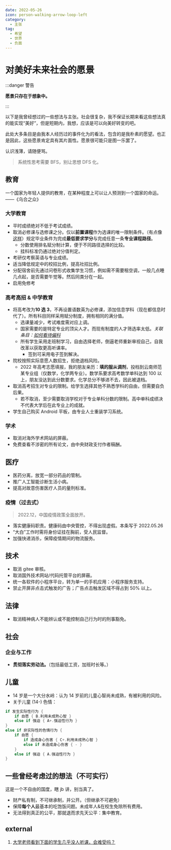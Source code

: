 ```yaml
---
date: 2022-05-26
icon: person-walking-arrow-loop-left
category:
  - 主张
tag:
  - 希望
  - 世界
  - 负面
---
```


# 对美好未来社会的愿景

:::danger 警告

**愿景只存在于想象中。**

:::

以下是我曾经想过的一些想法与主张。社会很复杂，我不保证长期来看这些想法真的能实现“美好”，但是短期内，我想，应该是可以向美好转变的吧。

此处大多条目是由我本人经历过的事件化为的看法，包含的是我朴素的愿望。也正是因此，这些愿景肯定具有其片面性。愿景很可能只是图一乐罢了。

认识浅薄，请随便骂。

> 系统性思考需要 BFS，别让思想 DFS 化。

## 教育

<div class="subtitle">一个国家为年轻人提供的教育，在某种程度上可以让人预测到一个国家的命运。——《乌合之众》</div>

### 大学教育

- 平时成绩绝对不低于考试成绩。
- 取消必修课与选修课之分。仅以**前置课程**作为选课的唯一限制条件。（有点像[这样](https://leetcode.com/problems/course-schedule-ii/description/)）规定毕业条件为完成**最低要求学分**与完成任意一条**专业课程路径**。
  - 分数使用排名赋分制计算，便于不同路径选择的比较。
  - 挂科标准仍通过绝对分值判定。
- 考研仅考察英语与专业成绩。
- 适当降低规定中的校招比例，提高社招比例。
- 分配宿舍前先通过问卷形式收集学生习惯，例如需不需要租空调，一般几点睡几点起，是否需要午觉等。然后同类分在一起。
- 启用免修考

### 高考高招 & 中学教育

- 将高考改为**10 选 3**，不再设置语数英为必修课，添加信息学科（现在都信息时代了）。所有科目同样采用赋分制度，拥有相同的满分值。
  - 选课量减少，考试难度需对应上调。
  - 国家需要的是特定专业的顶尖人才。而现有制度的人才筛选率太低。_关联条目：[如何看待偏科](../gossip/consider.md#如何看待偏科)_
  - 所有学生采用走班制学习，自由选择老师，倒逼老师重新审视自己，自我改革以获取更高听课率。
    - 签到可采用电子签到解决。
- 院校按照实际意愿人数招生，拒绝退档风险。
  - <span class="heimu" title="你知道的太多了">2022 年高考志愿填报，我的朋友亲历：**填的服从调剂**，投档到云南师范某专业组（仅数学，化学两专业）。数学系要求高考数学单科达到 100 以上，朋友没达到此分数要求。化学总分不够进不去，因此被退档。</span>
- 取消高考招生对专业的限制。给学生选择其他不熟悉学科的自由，但需要自负后果。
  - 若不取消，至少需要取消学校对于专业单科分数的限制。高中单科成绩决不代表大学后在此专业上的成就。
- 学生自己购买 Android 平板，由专业人士重装学习系统。

### 学术

- 取消对海外学术网站的屏蔽。
- 免费查看不涉密的所有论文，由中央财政支付作者稿酬。

## 医疗

- 医药分离，放宽一部分药品的管制。
- 推广人工智能诊断生活小病。
- 提高对故意伤害医疗人员的量刑标准。

### 疫情（过去式）

> 2022.12，中国疫情政策全面放开。

- 落实健康码职责。健康码由中央管控，不得出现虚假。<span class="heimu" title="你知道的太多了">本条写于 2022.05.26</span><!-- * 阳性患者居家隔离。为防止阳性患者外出，一切密闭空间进入需登记健康码，红码禁止入内。没有条件在家隔离的， -->
- “大白”工作时需将身份证挂在胸前，受人民监督。
- 加强快递消杀，保障疫情期间的物流服务。

## 技术

- 取消 gitee 审核。
- 取消国外技术网站/代码托管平台的屏蔽。
- 统一各软件的小程序平台，转为单一的手机应用：小程序服务支持。
- 禁止开屏非点击式触发的广告；广告点击触发区域不得占到 50% 以上。

## 法律

- 取消精神病人不能辨认或不能控制自己行为时的刑事豁免。

## 社会

### 企业与工作

- **贯彻落实劳动法。**（包括最低工资，加班时长等。）

## 儿童

- 14 岁是一个大分水岭：认为 14 岁前的儿童心智尚未成熟，有被利用的风险。
- 关于儿童 (14-) 色情：

```rs
if 发生实际性行为 {
    if 自愿 { B.利用未成熟心智 }
    else if 强迫 { A+.强迫性行为 }
}
else if 非实际性的色情行为 {
    if 自愿 {
        if 造成身心伤害 { C+.利用未成熟心智 }
        else if 未造成身心伤害 { - }
    }
    else if 强迫 { A.强迫性行为 }
}
```

## 一些曾经考虑过的想法（不可实行）

这是一个不自由的国度，瞎 jb 讲，别当真了。

- 财产私有制，不可继承制，并公开。（但继承不可避免）
- 保障**每个人**最基本的吃饱饭问题。未成年人&在校生免除所有费用。
- 无法得到真正的公平，那就退而求先天公平：集中教育。

## external

1. [大学老师看到下面的学生几乎没人听课，会难受吗？](https://www.zhihu.com/question/654487679/answer/3487586318)
